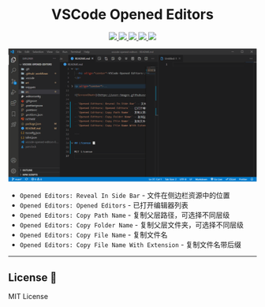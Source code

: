 <p>
  <h1 align="center">VSCode Opened Editors</h1>
</p>

<p align="center">
  <a href="https://github.com/xianghongai/vscode-opened-editors">
    <img src="https://img.shields.io/github/repo-size/xianghongai/vscode-opened-editors?style=plastic&color=4ac51c">
  </a>
  <a href="https://marketplace.visualstudio.com/items?itemName=nicholashsiang.vscode-opened-editors">
    <img src="https://vsmarketplacebadge.apphb.com/version-short/nicholashsiang.vscode-opened-editors.svg?style=plastic&color=408cff">
  </a>
  <a href="https://marketplace.visualstudio.com/items?itemName=nicholashsiang.vscode-opened-editors">
    <img src="https://vsmarketplacebadge.apphb.com/installs-short/nicholashsiang.vscode-opened-editors.svg?style=plastic&color=4ac51c">
  </a>
  <a href="https://marketplace.visualstudio.com/items?itemName=nicholashsiang.vscode-opened-editors">
    <img src="https://vsmarketplacebadge.apphb.com/rating-short/nicholashsiang.vscode-opened-editors.svg?style=plastic&color=4ac51c">
  </a>
  <a href="https://marketplace.visualstudio.com/items?itemName=nicholashsiang.vscode-opened-editors">
    <img src="https://img.shields.io/github/license/xianghongai/vscode-opened-editors?maxAge=2592000&style=plastic&color=4ac51c">
  </a>
</p>

![ScreenShots](https://raw.githubusercontent.com/caringrun/assets/master/vscode-opened-editors.gif)

- `Opened Editors: Reveal In Side Bar` - 文件在侧边栏资源中的位置
- `Opened Editors: Opened Editors` - 已打开编辑器列表
- `Opened Editors: Copy Path Name` - 复制父层路径，可选择不同层级
- `Opened Editors: Copy Folder Name` - 复制父层文件夹，可选择不同层级
- `Opened Editors: Copy File Name` - 复制文件名
- `Opened Editors: Copy File Name With Extension` - 复制文件名带后缀

---

## License 📃

MIT License
